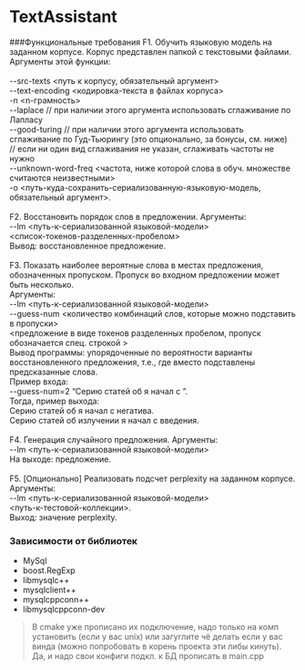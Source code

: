 # TextAssistant

###Функциональные требования
F1. Обучить языковую модель на заданном корпусе. Корпус представлен папкой с текстовыми файлами. Аргументы этой функции:<br>	
--src-texts <путь к корпусу, обязательный аргумент><br>
--text-encoding <кодировка-текста в файлах корпуса><br>
-n <n-грамность><br>
--laplace // при наличии этого аргумента использовать сглаживание по Лапласу<br>
--good-turing // при наличии этого аргумента использовать сглаживание по Гуд-Тьюрингу (это опционально, за бонусы, см. ниже)<br>
// если ни один вид сглаживания не указан, сглаживать частоты не нужно<br>
--unknown-word-freq <частота, ниже которой слова в обуч. множестве считаются неизвестными><br>
-o <путь-куда-сохранить-сериализованную-языковую-модель, обязательный аргумент>.<br>
<br>
F2. Восстановить порядок слов в предложении. Аргументы:<br>
--lm <путь-к-сериализованной языковой-модели><br>
<список-токенов-разделенных-пробелом><br>
Вывод: восстановленное предложение.<br>
<br>
F3. Показать наиболее вероятные слова в местах предложения, обозначенных пропуском. Пропуск во входном предложении может быть несколько. <br>Аргументы:<br>
--lm <путь-к-сериализованной языковой-модели><br>
--guess-num <количество комбинаций слов, которые можно подставить в пропуски><br>
<предложение в виде токенов разделенных пробелом, пропуск обозначается спец. строкой <SKIP> ><br>
Вывод программы: упорядоченные по вероятности варианты восстановленного предложения, т.е., где вместо <SKIP> подставлены предсказанные слова.<br>
Пример входа:<br>
--guess-num=2 “Серию статей об <SKIP> я начал с <SKIP>”.<br>
Тогда, пример выхода:<br>
Серию статей об <UNK> я начал с негатива.<br>
Серию статей об излучении я начал с введения.<br>
<br>
F4. Генерация случайного предложения. Аргументы:<br>
--lm <путь-к-сериализованной языковой-модели><br>
На выходе: предложение.<br>
<br>
F5. [Опционально] Реализовать подсчет perplexity на заданном корпусе. Аргументы:<br>
--lm <путь-к-сериализованной языковой-модели><br>
<путь-к-тестовой-коллекции>.<br>
Выход: значение perplexity.<br>

### Зависимости от библиотек
 + MySql
 + boost.RegExp
 + libmysqlc++
 + mysqlclient++
 + mysqlcppconn++
 + libmysqlcppconn-dev

> В cmake уже прописано их подключение, надо только на комп установить (если у вас unix) или загуглите чё делать если у вас винда (можно попробовать в корень проекта эти либы кинуть). <br>
> Да, и надо свои конфиги подкл. к БД прописать в main.cpp

